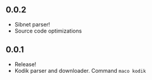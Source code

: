 ## 0.0.2

* Sibnet parser!
* Source code optimizations

## 0.0.1

* Release!
* Kodik parser and downloader. Command `maco kodik`